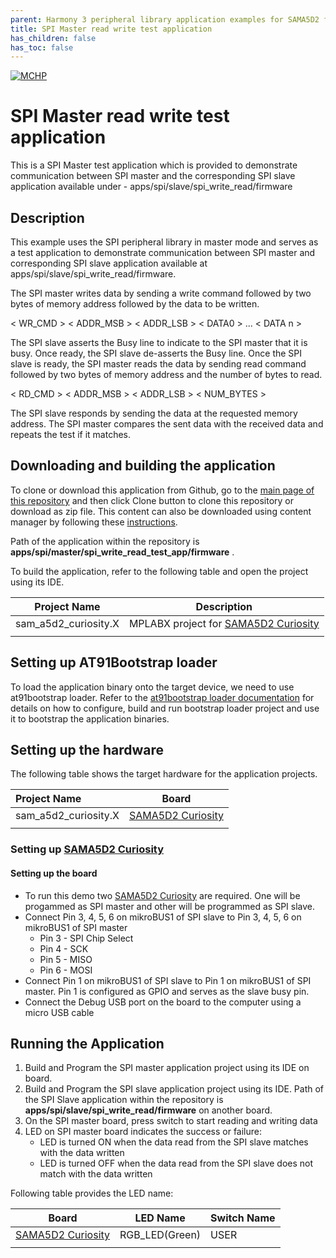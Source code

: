 ```yaml
---
parent: Harmony 3 peripheral library application examples for SAMA5D2 family
title: SPI Master read write test application 
has_children: false
has_toc: false
---
```


[![MCHP](https://www.microchip.com/ResourcePackages/Microchip/assets/dist/images/logo.png)](https://www.microchip.com)

# SPI Master read write test application

This is a SPI Master test application which is provided to demonstrate communication between SPI master and the corresponding SPI slave application available under -  apps/spi/slave/spi_write_read/firmware

## Description

This example uses the SPI peripheral library in master mode and serves as a test application to demonstrate communication between SPI master and corresponding SPI slave application available at apps/spi/slave/spi_write_read/firmware.

The SPI master writes data by sending a write command followed by two bytes of memory address followed by the data to be written.

< WR_CMD > < ADDR_MSB > < ADDR_LSB > < DATA0 > ... < DATA n >

The SPI slave asserts the Busy line to indicate to the SPI master that it is busy. Once ready, the SPI slave de-asserts the Busy line. Once the SPI slave is ready, the SPI master reads the data by sending read command followed by two bytes of memory address and the number of bytes to read.

< RD_CMD > < ADDR_MSB > < ADDR_LSB > < NUM_BYTES >

The SPI slave responds by sending the data at the requested memory address. The SPI master compares the sent data with the received data and repeats the test if it matches.

## Downloading and building the application

To clone or download this application from Github, go to the [main page of this repository](https://github.com/Microchip-MPLAB-Harmony/csp_apps_sam_a5d2) and then click Clone button to clone this repository or download as zip file.
This content can also be downloaded using content manager by following these [instructions](https://github.com/Microchip-MPLAB-Harmony/contentmanager/wiki).

Path of the application within the repository is **apps/spi/master/spi_write_read_test_app/firmware** .

To build the application, refer to the following table and open the project using its IDE.

| Project Name      | Description                                    |
| ----------------- | ---------------------------------------------- |
| sam_a5d2_curiosity.X | MPLABX project for [SAMA5D2 Curiosity]() |
|||

## Setting up AT91Bootstrap loader

To load the application binary onto the target device, we need to use at91bootstrap loader. Refer to the [at91bootstrap loader documentation](../../../../docs/readme_bootstrap.md) for details on how to configure, build and run bootstrap loader project and use it to bootstrap the application binaries.

## Setting up the hardware

The following table shows the target hardware for the application projects.

| Project Name| Board|
|:---------|:---------:|
| sam_a5d2_curiosity.X | [SAMA5D2 Curiosity]() |
|||

### Setting up [SAMA5D2 Curiosity]()

#### Setting up the board

- To run this demo two [SAMA5D2 Curiosity]() are required. One will be progammed as SPI master and other will be programmed as SPI slave.
- Connect Pin 3, 4, 5, 6 on mikroBUS1 of SPI slave to Pin 3, 4, 5, 6 on mikroBUS1 of SPI master 
    - Pin 3 - SPI Chip Select
    - Pin 4 - SCK
    - Pin 5 - MISO
    - Pin 6 - MOSI
- Connect Pin 1 on mikroBUS1 of SPI slave to Pin 1 on mikroBUS1 of SPI master. Pin 1 is configured as GPIO and serves as the slave busy pin.
- Connect the Debug USB port on the board to the computer using a micro USB cable

## Running the Application

1. Build and Program the SPI master application project using its IDE on board.
2. Build and Program the SPI slave application project using its IDE. Path of the SPI Slave application within the repository is **apps/spi/slave/spi_write_read/firmware** on another board. 
3. On the SPI master board, press switch to start reading and writing data
4. LED on SPI master board indicates the success or failure:
    - LED is turned ON when the data read from the SPI slave matches with the data written
    - LED is turned OFF when the data read from the SPI slave does not match with the data written

Following table provides the LED name:

| Board      | LED Name  | Switch Name |
| ---------- | --------- | ----------- |
| [SAMA5D2 Curiosity]() | RGB_LED(Green) | USER |
|||
